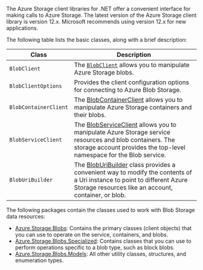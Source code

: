 The Azure Storage client libraries for .NET offer a convenient interface for making calls to Azure Storage. The latest version of the Azure Storage client library is version 12.x. Microsoft recommends using version 12.x for new applications.

The following table lists the basic classes, along with a brief description:

| Class | Description |
|--|--|
| `BlobClient` | The [`BlobClient`](/dotnet/api/azure.storage.blobs.blobclient) allows you to manipulate Azure Storage blobs. |
| `BlobClientOptions` | Provides the client configuration options for connecting to Azure Blob Storage. |
| `BlobContainerClient` | The [BlobContainerClient](/dotnet/api/azure.storage.blobs.blobcontainerclient) allows you to manipulate Azure Storage containers and their blobs. |
| `BlobServiceClient` | The [BlobServiceClient](/dotnet/api/azure.storage.blobs.blobserviceclient) allows you to manipulate Azure Storage service resources and blob containers. The storage account provides the top-level namespace for the Blob service. |
| `BlobUriBuilder` | The [BlobUriBuilder](/dotnet/api/azure.storage.blobs.bloburibuilder) class provides a convenient way to modify the contents of a Uri instance to point to different Azure Storage resources like an account, container, or blob. |

The following packages contain the classes used to work with Blob Storage data resources:

* [Azure.Storage.Blobs](/dotnet/api/azure.storage.blobs): Contains the primary classes (client objects) that you can use to operate on the service, containers, and blobs.
* [Azure.Storage.Blobs.Specialized](/dotnet/api/azure.storage.blobs.specialized): Contains classes that you can use to perform operations specific to a blob type, such as block blobs.
* [Azure.Storage.Blobs.Models](/dotnet/api/azure.storage.blobs.models): All other utility classes, structures, and enumeration types.


